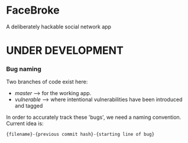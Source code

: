 # FaceBroke

A deliberately hackable social network app


# UNDER DEVELOPMENT

### Bug naming
Two branches of code exist here:
-  *master* --> for the working app.
-  *vulnerable* --> where intentional vulnerabilities have been introduced and tagged


In order to accurately track these 'bugs', we need a naming convention. Current idea is:

`{filename}-{previous commit hash}-{starting line of bug}`
